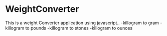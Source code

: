 # WeightConverter
This is a weight Converter application using javascript..
-killogram to gram
-killogram to pounds
-killogram to stones
-killogram to ounces
